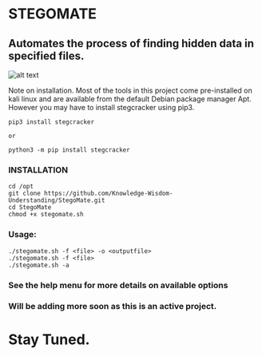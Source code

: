 # STEGOMATE
## Automates the process of finding hidden data in specified files.

![alt text](https://github.com/Knowledge-Wisdom-Understanding/StegoMate/blob/master/Stegomate.PNG)

Note on installation. Most of the tools in this project come pre-installed on kali linux and are available from the default Debian package manager Apt. However you may have to install stegcracker using pip3.

```
pip3 install stegcracker

or

python3 -m pip install stegcracker
```

### INSTALLATION
```
cd /opt
git clone https://github.com/Knowledge-Wisdom-Understanding/StegoMate.git
cd StegoMate
chmod +x stegomate.sh
```

### Usage:
```
./stegomate.sh -f <file> -o <outputfile>
./stegomate.sh -f <file>
./stegomate.sh -a
```



### See the help menu for more details on available options
### Will be adding more soon as this is an active project.
# Stay Tuned.
